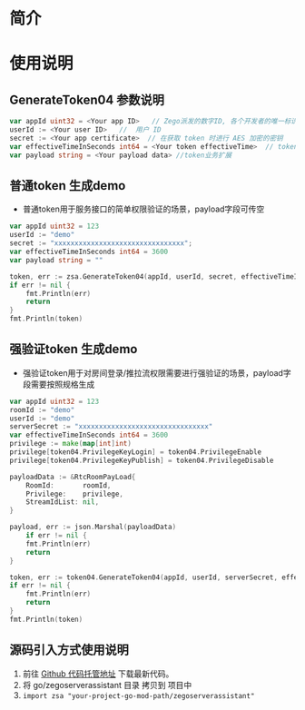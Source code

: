 # 简介

# 使用说明

## GenerateToken04 参数说明

```go
var appId uint32 = <Your app ID>   // Zego派发的数字ID, 各个开发者的唯一标识
userId := <Your user ID>   //  用户 ID
secret := <Your app certificate>  // 在获取 token 时进行 AES 加密的密钥
var effectiveTimeInSeconds int64 = <Your token effectiveTime>  // token 的有效时长，单位：秒
var payload string = <Your payload data> //token业务扩展
```


## 普通token 生成demo
- 普通token用于服务接口的简单权限验证的场景，payload字段可传空

```go
var appId uint32 = 123
userId := "demo"
secret := "xxxxxxxxxxxxxxxxxxxxxxxxxxxxxxxx";
var effectiveTimeInSeconds int64 = 3600
var payload string = ""

token, err := zsa.GenerateToken04(appId, userId, secret, effectiveTimeInSeconds, payload)
if err != nil {
    fmt.Println(err)
    return
}
fmt.Println(token)
```

## 强验证token 生成demo
- 强验证token用于对房间登录/推拉流权限需要进行强验证的场景，payload字段需要按照规格生成

```go
var appId uint32 = 123
roomId := "demo"
userId := "demo"
serverSecret := "xxxxxxxxxxxxxxxxxxxxxxxxxxxxxxxx"
var effectiveTimeInSeconds int64 = 3600
privilege := make(map[int]int)
privilege[token04.PrivilegeKeyLogin] = token04.PrivilegeEnable
privilege[token04.PrivilegeKeyPublish] = token04.PrivilegeDisable

payloadData := &RtcRoomPayLoad{
    RoomId:       roomId,
    Privilege:    privilege,
    StreamIdList: nil,
}

payload, err := json.Marshal(payloadData)
    if err != nil {
    fmt.Println(err)
    return
}

token, err := token04.GenerateToken04(appId, userId, serverSecret, effectiveTimeInSeconds, string(payload))
if err != nil {
    fmt.Println(err)
    return
}
fmt.Println(token)
```

## 源码引入方式使用说明
1. 前往 [Github 代码托管地址](https://github.com/zegoim/zego_server_assistant) 下载最新代码。
2. 将 go/zegoserverassistant 目录 拷贝到 项目中
3. `import zsa "your-project-go-mod-path/zegoserverassistant"`
